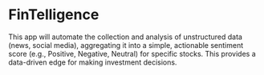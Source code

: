 # FinTelligence
This app will automate the collection and analysis of unstructured data (news, social media), aggregating it into a simple, actionable sentiment score (e.g., Positive, Negative, Neutral) for specific stocks. This provides a data-driven edge for making investment decisions.
